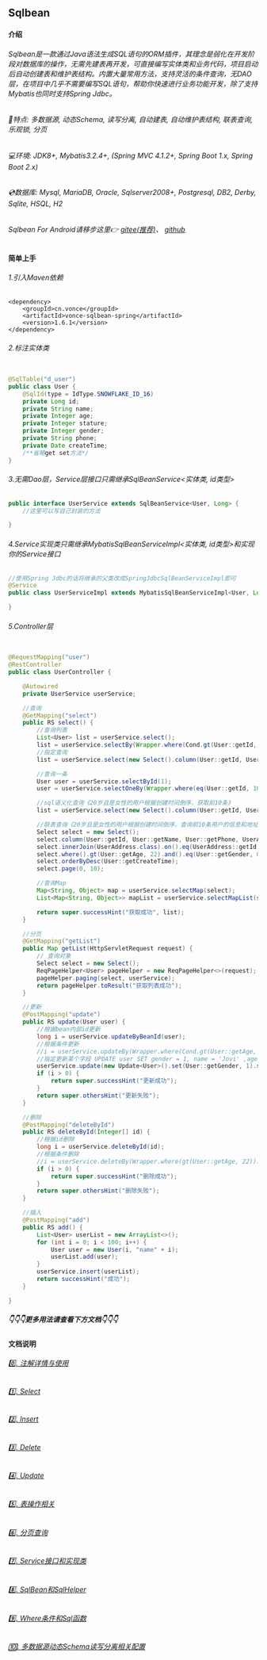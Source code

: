 ## Sqlbean

#### 介绍

###### Sqlbean是一款通过Java语法生成SQL语句的ORM插件，其理念是弱化在开发阶段对数据库的操作，无需先建表再开发，可直接编写实体类和业务代码，项目启动后自动创建表和维护表结构。内置大量常用方法，支持灵活的条件查询，无DAO层，在项目中几乎不需要编写SQL语句，帮助你快速进行业务功能开发，除了支持Mybatis也同时支持Spring Jdbc。

###### 🚀特点: 多数据源, 动态Schema, 读写分离, 自动建表, 自动维护表结构, 联表查询, 乐观锁, 分页

###### 💻环境: JDK8+, Mybatis3.2.4+, (Spring MVC 4.1.2+, Spring Boot 1.x, Spring Boot 2.x)

###### 💿数据库: Mysql, MariaDB, Oracle, Sqlserver2008+, Postgresql, DB2, Derby, Sqlite, HSQL, H2

###### Sqlbean For Android请移步这里👉 [gitee(推荐)](https://gitee.com/iJovi/vonce-sqlbean-android "vonce-sqlbean-android")、 [github](https://github.com/Jovilam77/vonce-sqlbean-android "vonce-sqlbean-android")

#### 简单上手

###### 1.引入Maven依赖

	<dependency>
		<groupId>cn.vonce</groupId>
		<artifactId>vonce-sqlbean-spring</artifactId>
		<version>1.6.1</version>
	</dependency>

###### 2.标注实体类

```java

@SqlTable("d_user")
public class User {
    @SqlId(type = IdType.SNOWFLAKE_ID_16)
    private Long id;
    private String name;
    private Integer age;
    private Integer stature;
    private Integer gender;
    private String phone;
    private Date createTime;
    /**省略get set方法*/
}
```

###### 3.无需Dao层，Service层接口只需继承SqlBeanService<实体类, id类型>

```java
public interface UserService extends SqlBeanService<User, Long> {
    //这里可以写自己封装的方法

}
```

###### 4.Service实现类只需继承MybatisSqlBeanServiceImpl<实体类, id类型>和实现你的Service接口

```java
//使用Spring Jdbc的话将继承的父类改成SpringJdbcSqlBeanServiceImpl即可
@Service
public class UserServiceImpl extends MybatisSqlBeanServiceImpl<User, Long> implements UserService {

}
```

###### 5.Controller层

```java

@RequestMapping("user")
@RestController
public class UserController {

    @Autowired
    private UserService userService;

    //查询
    @GetMapping("select")
    public RS select() {
        //查询列表
        List<User> list = userService.select();
        list = userService.selectBy(Wrapper.where(Cond.gt(User::getId, 10)).and(Cond.lt(User::getId, 20)));
        //指定查询
        list = userService.select(new Select().column(User::getId, User::getName, User::getPhone).where().gt(User::getId, 10));

        //查询一条
        User user = userService.selectById(1);
        user = userService.selectOneBy(Wrapper.where(eq(User::getId, 1001)));

        //sql语义化查询《20岁且是女性的用户根据创建时间倒序，获取前10条》
        list = userService.select(new Select().column(User::getId, User::getName, User::getPhone).where().eq(User::getAge, 22).and().eq(User::getGender, 0).back().orderByDesc(User::getCreateTime).page(0, 10));

        //联表查询《20岁且是女性的用户根据创建时间倒序，查询前10条用户的信息和地址》
        Select select = new Select();
        select.column(User::getId, User::getName, User::getPhone, UserAddress::getProvince, UserAddress::getCity, UserAddress::getArea, UserAddress::getDetails);
        select.innerJoin(UserAddress.class).on().eq(UserAddress::getId, User::getId);
        select.where().gt(User::getAge, 22).and().eq(User::getGender, 0);
        select.orderByDesc(User::getCreateTime);
        select.page(0, 10);

        //查询Map
        Map<String, Object> map = userService.selectMap(select);
        List<Map<String, Object>> mapList = userService.selectMapList(select);

        return super.successHint("获取成功", list);
    }

    //分页
    @GetMapping("getList")
    public Map getList(HttpServletRequest request) {
        // 查询对象
        Select select = new Select();
        ReqPageHelper<User> pageHelper = new ReqPageHelper<>(request);
        pageHelper.paging(select, userService);
        return pageHelper.toResult("获取列表成功");
    }

    //更新
    @PostMapping("update")
    public RS update(User user) {
        //根据bean内部id更新
        long i = userService.updateByBeanId(user);
        //根据条件更新
        //i = userService.updateBy(Wrapper.where(Cond.gt(User::getAge, 22)).and(Cond.eq(User::getGender, 1)));
        //指定更新某个字段 UPDATE user SET gender = 1, name = 'Jovi' ,age = age + 1 WHERE = id = 111
        userService.update(new Update<User>().set(User::getGender, 1).set(User::getName, "Jovi").setAdd(User::getAge, User::getAge, 1).where().eq(User::getId, 111).back());
        if (i > 0) {
            return super.successHint("更新成功");
        }
        return super.othersHint("更新失败");
    }

    //删除
    @PostMapping("deleteById")
    public RS deleteById(Integer[] id) {
        //根据id删除
        long i = userService.deleteById(id);
        //根据条件删除
        //i = userService.deleteBy(Wrapper.where(gt(User::getAge, 22)).and(eq(User::getGender, 1)));
        if (i > 0) {
            return super.successHint("删除成功");
        }
        return super.othersHint("删除失败");
    }

    //插入
    @PostMapping("add")
    public RS add() {
        List<User> userList = new ArrayList<>();
        for (int i = 0; i < 100; i++) {
            User user = new User(i, "name" + i);
            userList.add(user);
        }
        userService.insert(userList);
        return successHint("成功");
    }

}
```

##### 👇👇👇更多用法请查看下方文档👇👇👇

#### 文档说明

###### [0️⃣. 注解详情与使用](doc/Annotation.md "注解详情与使用")

###### [1️⃣. Select](doc/Select.md "Select")

###### [2️⃣. Insert](doc/Insert.md "Insert")

###### [3️⃣. Delete](doc/Delete.md "Delete")

###### [4️⃣. Update](doc/Update.md "Update")

###### [5️⃣. 表操作相关](doc/Table.md "表操作相关")

###### [6️⃣. 分页查询](doc/Paging.md "分页查询")

###### [7️⃣. Service接口和实现类](doc/Interface.md "Service接口和实现类")

###### [8️⃣. SqlBean和SqlHelper](doc/SqlHelper.md "SqlBean和SqlHelper")

###### [9️⃣. Where条件和Sql函数](doc/Where.md "Where条件和Sql函数")

###### [🔟. 多数据源动态Schema读写分离相关配置](doc/DataSourceConfig.md "多数据源动态Schema读写分离相关配置")
